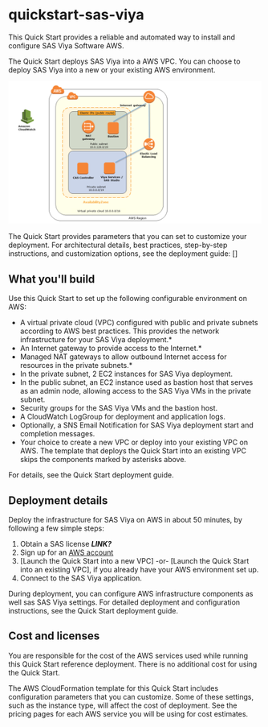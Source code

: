 # quickstart-sas-viya

This Quick Start provides a reliable and automated way to install and configure SAS Viya Software AWS.

The Quick Start deploys SAS Viya into a AWS VPC. You can choose to deploy SAS Viya into a new or your existing AWS environment.

![Quick Start SAS Viya Design Architecture](images/sas-viya-architecture-diagram.png)

The Quick Start provides parameters that you can set to customize your deployment. For architectural details, best practices, step-by-step instructions, and customization options, see the deployment guide: []

## What you'll build 

Use this Quick Start to set up the following configurable environment on AWS:
   
   - A virtual private cloud (VPC) configured with public and private subnets according to AWS best practices. This provides the network infrastructure for your SAS Viya deployment.*
   - An Internet gateway to provide access to the Internet.*
   - Managed NAT gateways to allow outbound Internet access for resources in the private subnets.*
   - In the private subnet, 2 EC2 instances for SAS Viya deployment.
   - In the public subnet, an EC2 instance used as bastion host that serves as an admin node, allowing access to the SAS Viya VMs in the private subnet.
   - Security groups for the SAS Viya VMs and the bastion host.
   - A CloudWatch LogGroup for deployment and application logs.
   - Optionally, a SNS Email Notification for SAS Viya deployment start and completion messages. 
   - Your choice to create a new VPC or deploy into your existing VPC on AWS. The template that deploys the Quick Start into an existing VPC skips the components marked by asterisks above.
   
   For details, see the Quick Start deployment guide.
   
## Deployment details

Deploy the infrastructure for SAS Viya on AWS in about 50 minutes, by following a few simple steps:

1. Obtain a SAS license ***LINK?***
2. Sign up for an [AWS account](https://aws.amazon.com)
3. [Launch the Quick Start into a new VPC]
  -or-
  [Launch the Quick Start into an existing VPC], if you already have your AWS environment set up.
4. Connect to the SAS Viya application.

During deployment, you can configure AWS infrastructure components as well sas SAS Viya settings.
For detailed deployment and configuration instructions, see the Quick Start deployment guide.


## Cost and licenses

You are responsible for the cost of the AWS services used while running this Quick Start reference deployment. There is no additional cost for using the Quick Start.

The AWS CloudFormation template for this Quick Start includes configuration parameters that you can customize. Some of these settings, such as the instance type, will affect the cost of deployment. See the pricing pages for each AWS service you will be using for cost estimates.

